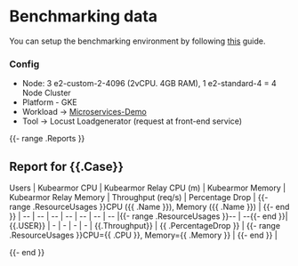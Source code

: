 # Benchmarking data
You can setup the benchmarking environment by following [this](https://github.com/kubearmor/KubeArmor/wiki/Kubearmor-Performance-Benchmarking-Guide) guide.
### Config 
- Node: 3 e2-custom-2-4096 (2vCPU. 4GB RAM), 1 e2-standard-4  = 4 Node Cluster
- Platform - GKE
- Workload -> [Microservices-Demo](https://github.com/GoogleCloudPlatform/microservices-demo)
- Tool -> Locust Loadgenerator (request at front-end service)

{{- range .Reports }}

## Report for {{.Case}}

Users | Kubearmor CPU | Kubearmor Relay CPU (m) | Kubearmor Memory | Kubearmor Relay Memory | Throughput (req/s) | Percentage Drop | {{- range .ResourceUsages }}CPU ({{ .Name }}), Memory ({{ .Name }}) | {{- end }} |
--  |  --  |  --  |  --  |  --  |  --  |  --  |{{- range .ResourceUsages }}--  |  --{{- end }}|
 {{.USER}} | - | - | - | - | {{.Throughput}} | {{ .PercentageDrop }} | {{- range .ResourceUsages }}CPU={{ .CPU }}, Memory={{ .Memory }} | {{- end }} |

{{- end }}